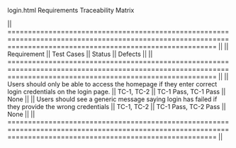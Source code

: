 login.html Requirements Traceability Matrix

|| =============================================================================================================================================================== ||
|| Requirement                                                                                                  || Test Cases || Status                 || Defects ||
|| =============================================================================================================================================================== ||
|| Users should only be able to access the homepage if they enter correct login credentials on the login page.  || TC-1, TC-2 || TC-1 Pass, TC-1 Pass   || None    ||
|| Users should see a generic message saying login has failed if they provide the wrong credentials             || TC-1, TC-2 || TC-1 Pass, TC-2 Pass   || None    ||
|| =============================================================================================================================================================== ||